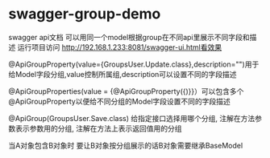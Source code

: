 # swagger-group-demo
swagger api文档 可以用同一个model根据group在不同api里展示不同字段和描述
运行项目访问 http://192.168.1.233:8081/swagger-ui.html看效果

@ApiGroupProperty(value={GroupsUser.Update.class},description="")用于给Model字段分组,value控制所属组,description可以设置不同的字段描述

@ApiGroupProperties(value = {@ApiGroupProperty({)}}）可以包含多个@ApiGroupProperty以便给不同分组的Model字段设置不同的字段描述

@ApiGroup(GroupsUser.Save.class) 给指定接口选择用哪个分组, 注解在方法参数表示参数用的分组, 注解在方法上表示返回值用的分组

当A对象包含B对象时 要让B对象按分组展示的话B对象需要继承BaseModel

